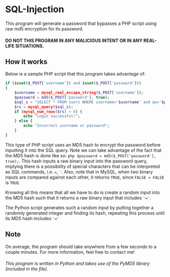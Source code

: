 # SQL-Injection

This program will generate a password that bypasses a PHP script using raw md5 encryption for its password.


#### DO NOT THIS PROGRAM IN ANY MALICIOUS INTENT OR IN ANY REAL-LIFE SITUATIONS.


## How it works
Below is a sample PHP script that this program takes advantage of:

```php
if (isset($_POST['username']) and isset($_POST['password']))
{
	$username = mysql_real_escape_string($_POST['username']);
	$password = md5($_POST['password'], true);
	$sql_s = "SELECT * FROM users WHERE username='$username' and pw='$password'";
	$rs = mysql_query($sql_s);
	if (mysql_num_rows($rs) > 0) {
		echo "Login successful!";
	} else {
		echo "Incorrect username or password";
	}
}
```

This type of PHP script uses an MD5 hash to encrypt the password before inputting it into the SQL query. Note we can take advantage of the fact that the MD5 hash is done like so: ```php $password = md5($_POST['password'], true);```. This hash inputs a raw binary input into the password query, implying there is a possibility of special characters that can be interpreted as SQL commands, i.e. ```=```, ```'```. Also, note that in MySQL, when two binary inputs are compared against each other, it returns ```TRUE```, since ```FALSE = FALSE``` is ```TRUE```.

Knowing all this means that all we have to do is create a random input into the MD5 hash such that it returns a raw binary input that includes ``` '=' ```.

The Python script generates such a random input by putting together a randomly generated integer and finding its hash, repeating this process until its MD5 hash includes ```'='```


## Note
On average, the program should take anywhere from a few seconds to a couple minutes.
For more information, feel free to contact me!




###### This program is written in Python and takes use of the PyMD5 library (included in the file).
